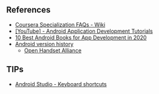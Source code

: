 ## References
<ul>
  <li><a href="https://github.com/douglascraigschmidt/Android-App-Development/wiki/FAQ">Coursera Specialization FAQs - Wiki</a></li>
  
  <li><a href="https://www.youtube.com/playlist?list=PL6gx4Cwl9DGBsvRxJJOzG4r4k_zLKrnxl">[YouTube] - Android Application Development Tutorials</a></li>
  
  <li><a href="https://hackr.io/blog/best-android-books">10 Best Android Books for App Development in 2020</a></li>
  
  <li><a href="https://en.wikipedia.org/wiki/Android_version_history">Android version history</a>
    <ul>
      <li><a href="https://en.wikipedia.org/wiki/Open_Handset_Alliance">Open Handset Alliance</a></li>
    </ul>
  </li>
</ul>

## TIPs
<ul>
  <li><a href="https://developer.android.com/studio/intro/keyboard-shortcuts">Android Studio - Keyboard shortcuts</a></li>
</ul>
